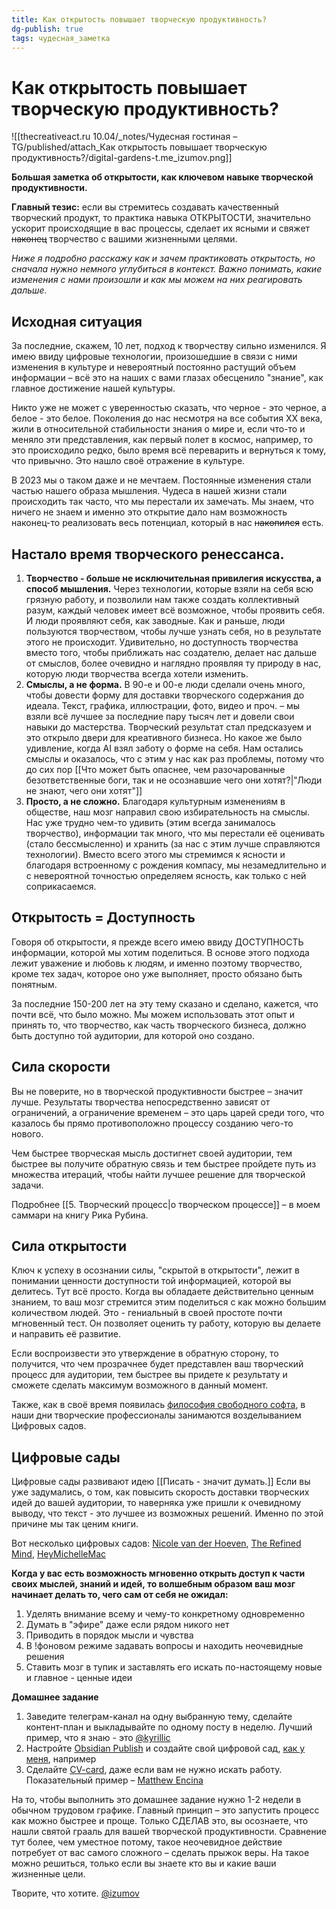 ```yaml
---
title: Как открытость повышает творческую продуктивность?
dg-publish: true
tags: чудесная_заметка 
---
```

# Как открытость повышает творческую продуктивность?

![[thecreativeact.ru 10.04/_notes/Чудесная гостиная – TG/published/attach_Как открытость повышает творческую продуктивность?/digital-gardens-t.me_izumov.png]]

**Большая заметка об открытости, как ключевом навыке творческой продуктивности.**

**Главный тезис:** если вы стремитесь создавать качественный творческий продукт, то практика навыка ОТКРЫТОСТИ, значительно ускорит происходящие в вас процессы, сделает их ясными и свяжет ~~наконец~~ творчество с вашими жизненными целями.

_Ниже я подробно расскажу как и зачем практиковать открытость, но сначала нужно немного углубиться в контекст. Важно понимать, какие изменения с нами произошли и как мы можем на них реагировать дальше._

## Исходная ситуация

За последние, скажем, 10 лет, подход к творчеству сильно изменился. Я имею ввиду цифровые технологии, произошедшие в связи с ними изменения в культуре и невероятный постоянно растущий объем информации – всё это на наших с вами глазах обесценило "знание", как главное достижение нашей культуры.

Никто уже не может с уверенностью сказать, что черное - это черное, а белое - это белое. Поколения до нас несмотря на все события XX века, жили в относительной стабильности знания о мире и, если что-то и меняло эти представления, как первый полет в космос, например, то это происходило редко, было время всё переварить и вернуться к тому, что привычно. Это нашло своё отражение в культуре.

В 2023 мы о таком даже и не мечтаем. Постоянные изменения стали частью нашего образа мышления. Чудеса в нашей жизни стали происходить так часто, что мы перестали их замечать. Мы знаем, что ничего не знаем и именно это открытие дало нам возможность наконец-то реализовать весь потенциал, который в нас ~~накопился~~ есть. 

## Настало время творческого ренессанса.

1. **Творчество - больше не исключительная привилегия искусства, а способ мышления.** Через технологии, которые взяли на себя всю грязную работу, и позволили нам также создать коллективный разум, каждый человек имеет всё возможное, чтобы проявить себя. И люди проявляют себя, как заводные. Как и раньше, люди пользуются творчеством, чтобы лучше узнать себя, но в результате этого не происходит. Удивительно, но доступность творчества вместо того, чтобы приближать нас создателю, делает нас дальше от смыслов, более очевидно и наглядно проявляя ту природу в нас, которую люди творчества всегда хотели изменить.
2. **Смыслы, а не форма.** В 90-е и 00-е люди сделали очень много, чтобы довести форму для доставки творческого содержания до идеала. Текст, графика, иллюстрации, фото, видео и проч. – мы взяли всё лучшее за последние пару тысяч лет и довели свои навыки до мастерства. Творческий результат стал предсказуем и это открыло двери для креативного бизнеса. Но какое же было удивление, когда AI взял заботу о форме на себя. Нам остались смыслы и оказалось, что с этим у нас как раз проблемы, потому что до сих пор [[Что может быть опаснее, чем разочарованные безответственные боги, так и не осознавшие чего они хотят?|"Люди не знают, чего они хотят"]]
3. **Просто, а не сложно.** Благодаря культурным изменениям в обществе, наш мозг направил свою избирательность на смыслы. Нас уже трудно чем-то удивить (этим всегда занималось творчество), информации так много, что мы перестали её оценивать (стало бессмысленно) и хранить (за нас с этим лучше справляются технологии). Вместо всего этого мы стремимся к ясности и благодаря встроенному с рождения компасу, мы незамедлительно и с невероятной точностью определяем ясность, как только с ней соприкасаемся. 

## Открытость = Доступность

Говоря об открытости, я прежде всего имею ввиду ДОСТУПНОСТЬ информации, которой мы хотим поделиться. В основе этого подхода лежит уважение и любовь к людям, и именно поэтому творчество, кроме тех задач, которое оно уже выполняет, просто обязано быть понятным. 

За последние 150-200 лет на эту тему сказано и сделано, кажется, что почти всё, что было можно. Мы можем использовать этот опыт и принять то, что творчество, как часть творческого бизнеса, должно быть доступно той аудитории, для которой оно создано.

## Сила скорости

Вы не поверите, но в творческой продуктивности быстрее – значит лучше. Результаты творчества непосредственно зависят от ограничений, а ограничение временем – это царь царей среди того, что казалось бы прямо противоположно процессу созданию чего-то нового.

Чем быстрее творческая мысль достигнет своей аудитории, тем быстрее вы получите обратную связь и тем быстрее пройдете путь из множества итераций, чтобы найти лучшее решение для творческой задачи.

Подробнее [[5. Творческий процесс|о творческом процессе]] – в моем саммари на книгу Рика Рубина.

## Сила открытости

Ключ к успеху в осознании силы, "скрытой в открытости", лежит в понимании ценности доступности той информацией, которой вы делитесь. Тут всё просто. Когда вы обладаете действительно ценным знанием, то ваш мозг стремится этим поделиться с как можно большим количеством людей. Это - гениальный в своей простоте почти мгновенный тест. Он позволяет оценить ту работу, которую вы делаете и направить её развитие.

Если воспроизвести это утверждение в обратную сторону, то получится, что чем прозрачнее будет представлен ваш творческий процесс для аудитории, тем быстрее вы придете к результату и сможете сделать максимум возможного в данный момент.

Также, как в своё время появилась [философия свободного софта](https://ru.wikipedia.org/wiki/%D0%A1%D0%B2%D0%BE%D0%B1%D0%BE%D0%B4%D0%BD%D0%BE%D0%B5_%D0%BF%D1%80%D0%BE%D0%B3%D1%80%D0%B0%D0%BC%D0%BC%D0%BD%D0%BE%D0%B5_%D0%BE%D0%B1%D0%B5%D1%81%D0%BF%D0%B5%D1%87%D0%B5%D0%BD%D0%B8%D0%B5#%D0%A4%D0%B8%D0%BB%D0%BE%D1%81%D0%BE%D1%84%D0%B8%D1%8F), в наши дни творческие профессионалы занимаются возделыванием Цифровых садов.

## Цифровые сады

Цифровые сады развивают идею [[Писать - значит думать.]] Если вы уже задумались, о том, как повысить скорость доставки творческих идей до вашей аудитории, то наверняка уже пришли к очевидному выводу, что текст - это лучшее из возможных решений. Именно по этой причине мы так ценим книги.

Вот несколько цифровых садов: [Nicole van der Hoeven](https://nicolevanderhoeven.com/), [The Refined Mind](https://refinedmind.co/), [HeyMichelleMac](https://heymichellemac.com/)

**Когда у вас есть возможность мгновенно открыть доступ к части своих мыслей, знаний и идей, то волшебным образом ваш мозг начинает делать то, чего сам от себя не ожидал:**
1. Уделять внимание всему и чему-то конкретному одновременно
2. Думать в "эфире" даже если рядом никого нет
3. Приводить в порядок мысли и чувства
4. В !фоновом режиме задавать вопросы и находить неочевидные решения
5. Ставить мозг в тупик и заставлять его искать по-настоящему новые и главное - ценные идеи

**Домашнее задание**
1. Заведите телеграм-канал на одну выбранную тему, сделайте контент-план и выкладывайте по одному посту в неделю. Лучший пример, что я знаю - это [@kyrillic](https://t.me/kyrillic)
2. Настройте [Obsidian Publish](https://obsidian.md/publish) и создайте свой цифровой сад, [как у меня](https://www.thecreativeact.ru/credits), например
3. Сделайте [CV-card](https://www.thecreativeact.ru/cv), даже если вам не нужно искать работу. Показательный пример – [Matthew Encina](https://www.matthewencina.com/)

На то, чтобы выполнить это домашнее задание нужно 1-2 недели в обычном трудовом графике. Главный принцип – это запустить процесс как можно быстрее и проще. Только СДЕЛАВ это, вы осознаете, что нашли святой грааль для вашей творческой продуктивности. Сравнение тут более, чем уместное потому, такое неочевидное действие потребует от вас самого сложного – сделать прыжок веры. На такое можно решиться, только если вы знаете кто вы и какие ваши жизненные цели.

Творите, что хотите.
[@izumov](https://t.me/izumov)
